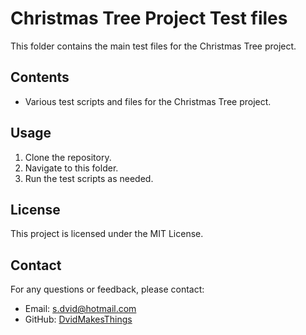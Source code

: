 # Christmas Tree Project Test files

This folder contains the main test files for the Christmas Tree project.

## Contents
- Various test scripts and files for the Christmas Tree project.

## Usage
1. Clone the repository.
2. Navigate to this folder.
3. Run the test scripts as needed.

## License
This project is licensed under the MIT License.

## Contact
For any questions or feedback, please contact:
- Email: [s.dvid@hotmail.com](mailto:s.dvid@hotmail.com)
- GitHub: [DvidMakesThings](https://github.com/DvidMakesThings)
